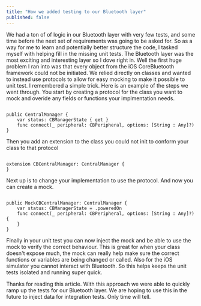 ```yaml
---
title: "How we added testing to our Bluetooth layer"
published: false
---
```


We had a ton of of logic in our Bluetooth layer with very few tests, and some time before the next set of requirements was going to be asked for. So as a way for me to learn and potentially better structure the code, I tasked myself with helping fill in the missing unit tests. The Bluetooth layer was the most exciting and interesting layer so I dove right in. Well the first huge problem I ran into was that every object from the iOS CoreBluetooth framework could not be initiated. We relied directly on classes and wanted to instead use protocols to allow for easy mocking to make it possible to unit test. I remembered a simple trick. Here is an example of the steps we went through. You start by creating a protocol for the class you want to mock and overide any fields or functions your implmentation needs.

<code>
public CentralManager {
	var status: CBManagerState { get }
	func connect(_ peripheral: CBPeripheral, options: [String : Any]?)
}
</code>

Then you add an extension to the class you could not init to conform your class to that protocol

<code>
extension CBCentralManager: CentralManager {
}
</code>

Next up is to change your implementation to use the protocol. And now you can create a mock.

<code>
public MockCBCentralManager: CentralManager {
	var status: CBManagerState = .poweredOn
	func connect(_ peripheral: CBPeripheral, options: [String : Any]?) {
	}
}
</code>

Finally in your unit test you can now inject the mock and be able to use the mock to verify the correct behaviour. This is great for when your class doesn't expose much, the mock can really help make sure the correct functions or variables are being changed or called. Also for the iOS simulator you cannot interact with Bluetooth. So this helps keeps the unit tests isolated and running super quick.

Thanks for reading this article. With this approach we were able to quickly ramp up the tests for our Bluetooth layer. We are hoping to use this in the future to inject data for integration tests. Only time will tell.
